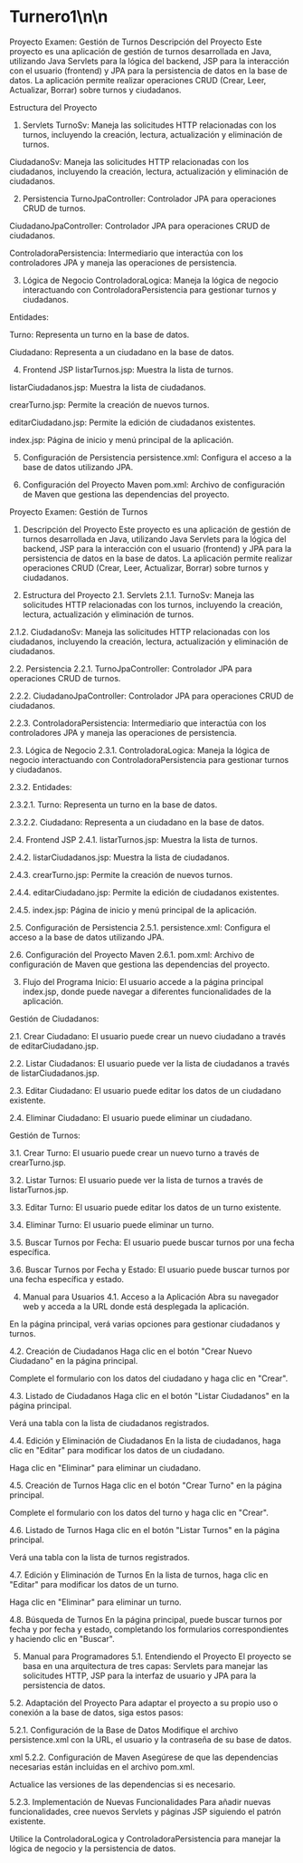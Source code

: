 # Turnero1\n\n
Proyecto Examen: Gestión de Turnos
Descripción del Proyecto
Este proyecto es una aplicación de gestión de turnos desarrollada en Java, utilizando Java Servlets para la lógica del backend, JSP para la interacción con el usuario (frontend)
 y JPA para la persistencia de datos en la base de datos. La aplicación permite realizar operaciones CRUD (Crear, Leer, Actualizar, Borrar) sobre turnos y ciudadanos.

Estructura del Proyecto
1. Servlets
TurnoSv: Maneja las solicitudes HTTP relacionadas con los turnos, incluyendo la creación, lectura, actualización y eliminación de turnos.

CiudadanoSv: Maneja las solicitudes HTTP relacionadas con los ciudadanos, incluyendo la creación, lectura, actualización y eliminación de ciudadanos.

2. Persistencia
TurnoJpaController: Controlador JPA para operaciones CRUD de turnos.

CiudadanoJpaController: Controlador JPA para operaciones CRUD de ciudadanos.

ControladoraPersistencia: Intermediario que interactúa con los controladores JPA y maneja las operaciones de persistencia.

3. Lógica de Negocio
ControladoraLogica: Maneja la lógica de negocio interactuando con ControladoraPersistencia para gestionar turnos y ciudadanos.

Entidades:

Turno: Representa un turno en la base de datos.

Ciudadano: Representa a un ciudadano en la base de datos.

4. Frontend JSP
listarTurnos.jsp: Muestra la lista de turnos.

listarCiudadanos.jsp: Muestra la lista de ciudadanos.

crearTurno.jsp: Permite la creación de nuevos turnos.

editarCiudadano.jsp: Permite la edición de ciudadanos existentes.

index.jsp: Página de inicio y menú principal de la aplicación.

5. Configuración de Persistencia
persistence.xml: Configura el acceso a la base de datos utilizando JPA.

6. Configuración del Proyecto Maven
pom.xml: Archivo de configuración de Maven que gestiona las dependencias del proyecto.

Proyecto Examen: Gestión de Turnos
1. Descripción del Proyecto
Este proyecto es una aplicación de gestión de turnos desarrollada en Java, utilizando Java Servlets para la lógica del backend, 
JSP para la interacción con el usuario (frontend) y JPA para la persistencia de datos en la base de datos. La aplicación permite 
realizar operaciones CRUD (Crear, Leer, Actualizar, Borrar) sobre turnos y ciudadanos.

2. Estructura del Proyecto
2.1. Servlets
2.1.1. TurnoSv: Maneja las solicitudes HTTP relacionadas con los turnos, incluyendo la creación, lectura, actualización y 
eliminación de turnos.

2.1.2. CiudadanoSv: Maneja las solicitudes HTTP relacionadas con los ciudadanos, incluyendo la creación, lectura, actualización y eliminación de ciudadanos.

2.2. Persistencia
2.2.1. TurnoJpaController: Controlador JPA para operaciones CRUD de turnos.

2.2.2. CiudadanoJpaController: Controlador JPA para operaciones CRUD de ciudadanos.

2.2.3. ControladoraPersistencia: Intermediario que interactúa con los controladores JPA y maneja las operaciones de persistencia.

2.3. Lógica de Negocio
2.3.1. ControladoraLogica: Maneja la lógica de negocio interactuando con ControladoraPersistencia para gestionar turnos y ciudadanos.

2.3.2. Entidades:

2.3.2.1. Turno: Representa un turno en la base de datos.

2.3.2.2. Ciudadano: Representa a un ciudadano en la base de datos.

2.4. Frontend JSP
2.4.1. listarTurnos.jsp: Muestra la lista de turnos.

2.4.2. listarCiudadanos.jsp: Muestra la lista de ciudadanos.

2.4.3. crearTurno.jsp: Permite la creación de nuevos turnos.

2.4.4. editarCiudadano.jsp: Permite la edición de ciudadanos existentes.

2.4.5. index.jsp: Página de inicio y menú principal de la aplicación.

2.5. Configuración de Persistencia
2.5.1. persistence.xml: Configura el acceso a la base de datos utilizando JPA.

2.6. Configuración del Proyecto Maven
2.6.1. pom.xml: Archivo de configuración de Maven que gestiona las dependencias del proyecto.

3. Flujo del Programa
Inicio: El usuario accede a la página principal index.jsp, donde puede navegar a diferentes funcionalidades de la aplicación.

Gestión de Ciudadanos:

2.1. Crear Ciudadano: El usuario puede crear un nuevo ciudadano a través de editarCiudadano.jsp.

2.2. Listar Ciudadanos: El usuario puede ver la lista de ciudadanos a través de listarCiudadanos.jsp.

2.3. Editar Ciudadano: El usuario puede editar los datos de un ciudadano existente.

2.4. Eliminar Ciudadano: El usuario puede eliminar un ciudadano.

Gestión de Turnos:

3.1. Crear Turno: El usuario puede crear un nuevo turno a través de crearTurno.jsp.

3.2. Listar Turnos: El usuario puede ver la lista de turnos a través de listarTurnos.jsp.

3.3. Editar Turno: El usuario puede editar los datos de un turno existente.

3.4. Eliminar Turno: El usuario puede eliminar un turno.

3.5. Buscar Turnos por Fecha: El usuario puede buscar turnos por una fecha específica.

3.6. Buscar Turnos por Fecha y Estado: El usuario puede buscar turnos por una fecha específica y estado.

4. Manual para Usuarios
4.1. Acceso a la Aplicación
Abra su navegador web y acceda a la URL donde está desplegada la aplicación.

En la página principal, verá varias opciones para gestionar ciudadanos y turnos.

4.2. Creación de Ciudadanos
Haga clic en el botón "Crear Nuevo Ciudadano" en la página principal.

Complete el formulario con los datos del ciudadano y haga clic en "Crear".

4.3. Listado de Ciudadanos
Haga clic en el botón "Listar Ciudadanos" en la página principal.

Verá una tabla con la lista de ciudadanos registrados.

4.4. Edición y Eliminación de Ciudadanos
En la lista de ciudadanos, haga clic en "Editar" para modificar los datos de un ciudadano.

Haga clic en "Eliminar" para eliminar un ciudadano.

4.5. Creación de Turnos
Haga clic en el botón "Crear Turno" en la página principal.

Complete el formulario con los datos del turno y haga clic en "Crear".

4.6. Listado de Turnos
Haga clic en el botón "Listar Turnos" en la página principal.

Verá una tabla con la lista de turnos registrados.

4.7. Edición y Eliminación de Turnos
En la lista de turnos, haga clic en "Editar" para modificar los datos de un turno.

Haga clic en "Eliminar" para eliminar un turno.

4.8. Búsqueda de Turnos
En la página principal, puede buscar turnos por fecha y por fecha y estado, completando los formularios correspondientes y haciendo clic en "Buscar".

5. Manual para Programadores
5.1. Entendiendo el Proyecto
El proyecto se basa en una arquitectura de tres capas: Servlets para manejar las solicitudes HTTP, JSP para la interfaz de usuario y JPA para la persistencia de datos.

5.2. Adaptación del Proyecto
Para adaptar el proyecto a su propio uso o conexión a la base de datos, siga estos pasos:

5.2.1. Configuración de la Base de Datos
Modifique el archivo persistence.xml con la URL, el usuario y la contraseña de su base de datos.

xml
<property name="javax.persistence.jdbc.url" value="jdbc:mysql://localhost:3306/mi_base_de_datos?serverTimeZone=UTC"/>
<property name="javax.persistence.jdbc.user" value="mi_usuario"/>
<property name="javax.persistence.jdbc.password" value="mi_contraseña"/>
5.2.2. Configuración de Maven
Asegúrese de que las dependencias necesarias están incluidas en el archivo pom.xml.

Actualice las versiones de las dependencias si es necesario.

5.2.3. Implementación de Nuevas Funcionalidades
Para añadir nuevas funcionalidades, cree nuevos Servlets y páginas JSP siguiendo el patrón existente.

Utilice la ControladoraLogica y ControladoraPersistencia para manejar la lógica de negocio y la persistencia de datos.
